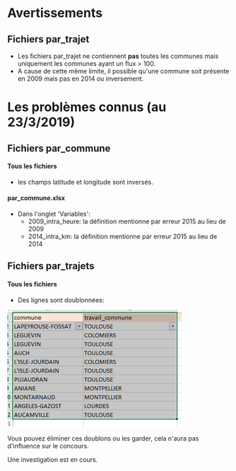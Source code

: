 # Avertissements
## Fichiers par_trajet
 - Les fichiers par_trajet ne contiennent **pas** toutes les communes mais uniquement les communes ayant un flux > 100.
 - A cause de cette même limite, il possible qu'une commune soit présente en 2009 mais pas en 2014 ou inversement.

# Les problèmes connus (au 23/3/2019)

## Fichiers par_commune
#### Tous les fichiers
 - les champs latitude et longitude sont inversés.

#### par_commune.xlsx 
 - Dans l'onglet  'Variables':
 	- 2009_intra_heure: la définition mentionne par erreur 2015 au lieu de 2009
 	- 2014_intra_km: 	la définition mentionne par erreur 2015 au lieu de 2014 	

## Fichiers par_trajets
#### Tous les fichiers
 - Des lignes sont doublonnées:

 ![](doublons.png) 

 Vous pouvez éliminer ces doublons ou les garder, cela n'aura pas d'influence sur le concours. 

 Une investigation est en cours.

